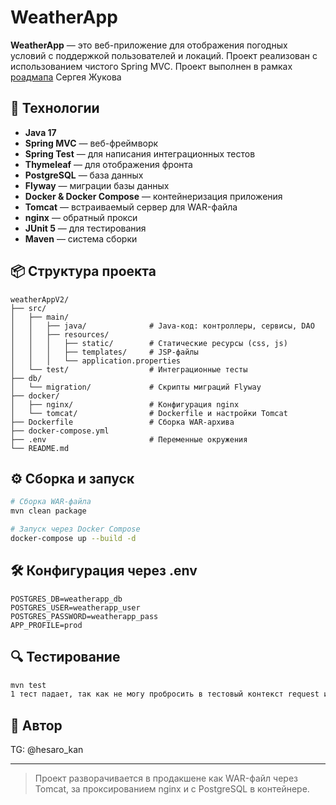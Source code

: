 # WeatherApp

**WeatherApp** — это веб-приложение для отображения погодных условий с поддержкой пользователей и локаций. Проект реализован с использованием чистого Spring MVC. Проект выполнен в рамках [роадмапа](https://zhukovsd.github.io/java-backend-learning-course/) Сергея Жукова 

## 🚀 Технологии

- **Java 17**
- **Spring MVC** — веб-фреймворк
- **Spring Test** — для написания интеграционных тестов
- **Thymeleaf** — для отображения фронта
- **PostgreSQL** — база данных
- **Flyway** — миграции базы данных
- **Docker & Docker Compose** — контейнеризация приложения
- **Tomcat** — встраиваемый сервер для WAR-файла
- **nginx** — обратный прокси
- **JUnit 5** — для тестирования
- **Maven** — система сборки

## 📦 Структура проекта

```
weatherAppV2/
├── src/
│   ├── main/
│   │   ├── java/              # Java-код: контроллеры, сервисы, DAO
│   │   ├── resources/
│   │   │   ├── static/        # Статические ресурсы (css, js)
│   │   │   ├── templates/     # JSP-файлы
│   │   │   └── application.properties
│   └── test/                  # Интеграционные тесты
├── db/
│   └── migration/             # Скрипты миграций Flyway
├── docker/
│   ├── nginx/                 # Конфигурация nginx
│   └── tomcat/                # Dockerfile и настройки Tomcat
├── Dockerfile                 # Сборка WAR-архива
├── docker-compose.yml
├── .env                       # Переменные окружения
└── README.md
```

## ⚙️ Сборка и запуск

```bash
# Сборка WAR-файла
mvn clean package

# Запуск через Docker Compose
docker-compose up --build -d
```

## 🛠 Конфигурация через .env

```env
POSTGRES_DB=weatherapp_db
POSTGRES_USER=weatherapp_user
POSTGRES_PASSWORD=weatherapp_pass
APP_PROFILE=prod
```

## 🔍 Тестирование

```bash
mvn test
1 тест падает, так как не могу пробросить в тестовый контекст request из запроса
```

## 📌 Автор

TG: @hesaro_kan

---

> Проект разворачивается в продакшене как WAR-файл через Tomcat, за проксированием nginx и с PostgreSQL в контейнере.
